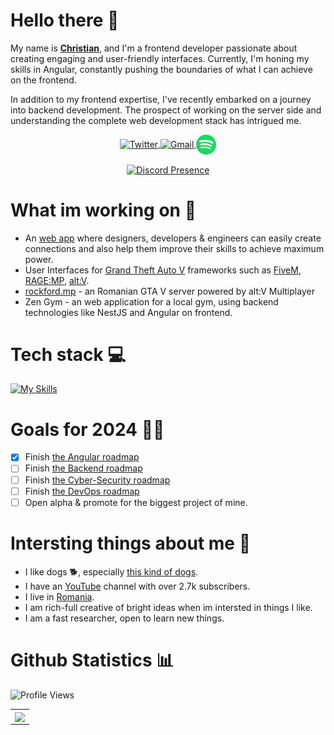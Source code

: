 # Hello there 👋
My name is **[Christian](https://en.wikipedia.org/wiki/Christian_name)**, and I'm a frontend developer passionate about creating engaging and user-friendly interfaces. Currently, I'm honing my skills in Angular, constantly pushing the boundaries of what I can achieve on the frontend.

In addition to my frontend expertise, I've recently embarked on a journey into backend development. The prospect of working on the server side and understanding the complete web development stack has intrigued me.

<p align="center">
   <a href="https://www.instagram.com/cibu_cristi/" target="_blank">
      <img src="https://github.com/LeonardSSH/LeonardSSH/blob/master/instagram.svg" alt="Twitter" width="32" align="center">
   </a>
   <a href="mailto:cibucristi1@gmail.com" target="_blank" rel="nofollow">
      <img src="https://github.com/LeonardSSH/LeonardSSH/blob/master/gmail.svg" alt="Gmail" width="32" align="center">
   </a>
   <a href="https://open.spotify.com/user/cristicaol" target="_blank" rel="nofollow">
      <img src="https://github.com/cibucristi/cibucristi/blob/main/spotify-2.png" alt="Spotify" width="32" align="center">
   </a>
</p>

<p align="center">
   <a href="https://discord.com/users/773576280150900749" target="_blank" rel="nofollow">
      <img src="https://lanyard.cnrad.dev/api/773576280150900749" alt="Discord Presence" align="center">
   </a>
</p>

# What im working on 👷
- An [web app](https://aws.amazon.com/what-is/web-application/#:~:text=A%20web%20application%20is%20software,with%20customers%20conveniently%20and%20securely.) where designers, developers & engineers can easily create connections and also help them improve their skills to achieve maximum power.
- User Interfaces for [Grand Theft Auto V](https://www.rockstargames.com/gta-v) frameworks such as [FiveM](https://fivem.net/), [RAGE:MP](https://rage.mp/), [alt:V](https://altv.mp/#/).
- [rockford.mp](https://discord.gg/5rncygfnW4) - an Romanian GTA V server powered by alt:V Multiplayer
- Zen Gym - an web application for a local gym, using backend technologies like NestJS and Angular on frontend.

# Tech stack 💻
[![My Skills](https://skillicons.dev/icons?i=html,css,bootstrap,tailwind,angular,vue,bots,electron,express,figma,github,js,mysql,nodejs,postgres,pr,sass,sequelize,tauri,ts,vercel,vite,vscode,postman,firebase,nestjs)](https://skillicons.dev)

# Goals for 2024 🧑‍🏫
- [x] Finish [the Angular roadmap](https://roadmap.sh/angular)
- [ ] Finish [the Backend roadmap](https://roadmap.sh/backend)
- [ ] Finish [the Cyber-Security roadmap](https://roadmap.sh/cyber-security)
- [ ] Finish [the DevOps roadmap](https://roadmap.sh/devops)
- [ ] Open alpha & promote for the biggest project of mine.

# Intersting things about me 🤌
- I like dogs 🐕, especially [this kind of dogs](https://www.akc.org/dog-breeds/french-bulldog/).
- I have an [YouTube](https://youtube.com/@iamCibu) channel with over 2.7k subscribers.
- I live in [Romania](https://ro.wikipedia.org/wiki/Rom%C3%A2nia).
- I am rich-full creative of bright ideas when im intersted in things I like.
- I am a fast researcher, open to learn new things.

# Github Statistics 📊
![Profile Views](https://komarev.com/ghpvc/?username=cibucristi&color=7C3138&style=flat-square) 
<br>
   <table>
  <tr>
    <td align="center" style="padding=0;width=50%;">
      <img align="center" style="padding=0;" src="https://github-readme-stats-eight-theta.vercel.app/api?username=cibucristi&show_icons=true&include_all_commits=true&count_private=true&bg_color=1c1c1c&hide_border=true&text_color=ffffff&title_color=c3002f&icon_color=c3002f&hide_title=true" />
    </td>
  </tr>
</table>
